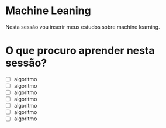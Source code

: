 # Machine Leaning
<p> Nesta sessão vou inserir meus estudos sobre machine learning.
	

# O que procuro aprender nesta sessão?

- [ ] algoritmo 
- [ ] algoritmo
- [ ] algoritmo
- [ ] algoritmo
- [ ] algoritmo
- [ ] algoritmo
- [ ] algoritmo